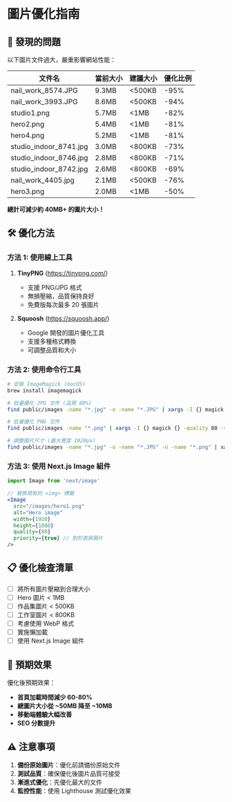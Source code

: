 # 圖片優化指南

## 🚨 發現的問題

以下圖片文件過大，嚴重影響網站性能：

| 文件名 | 當前大小 | 建議大小 | 優化比例 |
|--------|----------|----------|----------|
| nail_work_8574.JPG | 9.3MB | <500KB | -95% |
| nail_work_3993.JPG | 8.6MB | <500KB | -94% |
| studio1.png | 5.7MB | <1MB | -82% |
| hero2.png | 5.4MB | <1MB | -81% |
| hero4.png | 5.2MB | <1MB | -81% |
| studio_indoor_8741.jpg | 3.0MB | <800KB | -73% |
| studio_indoor_8746.jpg | 2.8MB | <800KB | -71% |
| studio_indoor_8742.jpg | 2.6MB | <800KB | -69% |
| nail_work_4405.jpg | 2.1MB | <500KB | -76% |
| hero3.png | 2.0MB | <1MB | -50% |

**總計可減少約 40MB+ 的圖片大小！**

## 🛠️ 優化方法

### 方法 1: 使用線上工具
1. **TinyPNG** (https://tinypng.com/)
   - 支援 PNG/JPG 格式
   - 無損壓縮，品質保持良好
   - 免費版每次最多 20 張圖片

2. **Squoosh** (https://squoosh.app/)
   - Google 開發的圖片優化工具
   - 支援多種格式轉換
   - 可調整品質和大小

### 方法 2: 使用命令行工具

```bash
# 安裝 ImageMagick (macOS)
brew install imagemagick

# 批量優化 JPG 文件 (品質 80%)
find public/images -name "*.jpg" -o -name "*.JPG" | xargs -I {} magick {} -quality 80 -strip {}

# 批量優化 PNG 文件
find public/images -name "*.png" | xargs -I {} magick {} -quality 80 -strip {}

# 調整圖片尺寸 (最大寬度 1920px)
find public/images -name "*.jpg" -o -name "*.JPG" -o -name "*.png" | xargs -I {} magick {} -resize "1920x1920>" {}
```

### 方法 3: 使用 Next.js Image 組件

```jsx
import Image from 'next/image'

// 替換現有的 <img> 標籤
<Image
  src="/images/hero1.png"
  alt="Hero image"
  width={1920}
  height={1080}
  quality={80}
  priority={true} // 對於首屏圖片
/>
```

## 📋 優化檢查清單

- [ ] 將所有圖片壓縮到合理大小
- [ ] Hero 圖片 < 1MB
- [ ] 作品集圖片 < 500KB  
- [ ] 工作室圖片 < 800KB
- [ ] 考慮使用 WebP 格式
- [ ] 實施懶加載
- [ ] 使用 Next.js Image 組件

## 🎯 預期效果

優化後預期效果：
- **首頁加載時間減少 60-80%**
- **總圖片大小從 ~50MB 降至 ~10MB**
- **移動端體驗大幅改善**
- **SEO 分數提升**

## ⚠️ 注意事項

1. **備份原始圖片**：優化前請備份原始文件
2. **測試品質**：確保優化後圖片品質可接受
3. **漸進式優化**：先優化最大的文件
4. **監控性能**：使用 Lighthouse 測試優化效果
